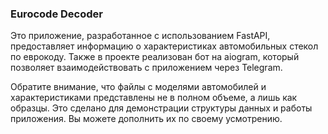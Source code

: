 ### Eurocode Decoder

Это приложение, разработанное с использованием FastAPI, предоставляет информацию о характеристиках автомобильных стекол по еврокоду. Также в проекте реализован бот на aiogram, который позволяет взаимодействовать с приложением через Telegram.

Обратите внимание, что файлы с моделями автомобилей и характеристиками представлены не в полном объеме, а лишь как образцы. Это сделано для демонстрации структуры данных и работы приложения. Вы можете дополнить их по своему усмотрению.

